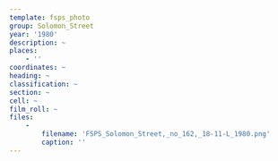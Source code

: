 ```yaml
---
template: fsps_photo
group: Solomon_Street
year: '1980'
description: ~
places:
    - ''
coordinates: ~
heading: ~
classification: ~
section: ~
cell: ~
film_roll: ~
files:
    -
        filename: 'FSPS_Solomon_Street,_no_162,_18-11-L_1980.png'
        caption: ''
---
```

